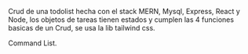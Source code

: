 Crud de una todolist hecha con el stack MERN, Mysql, Express, React y Node, los objetos de tareas tienen estados y cumplen las 4 funciones basicas de un Crud, se usa la lib tailwind css.

Command List.
